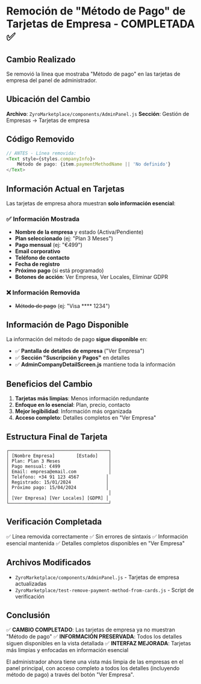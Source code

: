 # Remoción de "Método de Pago" de Tarjetas de Empresa - COMPLETADA ✅

## Cambio Realizado
Se removió la línea que mostraba "Método de pago" en las tarjetas de empresa del panel de administrador.

## Ubicación del Cambio
**Archivo**: `ZyroMarketplace/components/AdminPanel.js`
**Sección**: Gestión de Empresas → Tarjetas de empresa

## Código Removido
```javascript
// ANTES - Línea removida:
<Text style={styles.companyInfo}>
    Método de pago: {item.paymentMethodName || 'No definido'}
</Text>
```

## Información Actual en Tarjetas
Las tarjetas de empresa ahora muestran **solo información esencial**:

### ✅ Información Mostrada
- **Nombre de la empresa** y estado (Activa/Pendiente)
- **Plan seleccionado** (ej: "Plan 3 Meses")
- **Pago mensual** (ej: "€499")
- **Email corporativo**
- **Teléfono de contacto**
- **Fecha de registro**
- **Próximo pago** (si está programado)
- **Botones de acción**: Ver Empresa, Ver Locales, Eliminar GDPR

### ❌ Información Removida
- ~~Método de pago~~ (ej: "Visa **** 1234")

## Información de Pago Disponible
La información del método de pago **sigue disponible** en:
- ✅ **Pantalla de detalles de empresa** ("Ver Empresa")
- ✅ **Sección "Suscripción y Pagos"** en detalles
- ✅ **AdminCompanyDetailScreen.js** mantiene toda la información

## Beneficios del Cambio
1. **Tarjetas más limpias**: Menos información redundante
2. **Enfoque en lo esencial**: Plan, precio, contacto
3. **Mejor legibilidad**: Información más organizada
4. **Acceso completo**: Detalles completos en "Ver Empresa"

## Estructura Final de Tarjeta
```
┌─────────────────────────────────────┐
│ [Nombre Empresa]        [Estado]    │
│ Plan: Plan 3 Meses                  │
│ Pago mensual: €499                  │
│ Email: empresa@email.com            │
│ Teléfono: +34 91 123 4567          │
│ Registrado: 15/01/2024             │
│ Próximo pago: 15/04/2024           │
│                                     │
│ [Ver Empresa] [Ver Locales] [GDPR] │
└─────────────────────────────────────┘
```

## Verificación Completada
✅ Línea removida correctamente
✅ Sin errores de sintaxis
✅ Información esencial mantenida
✅ Detalles completos disponibles en "Ver Empresa"

## Archivos Modificados
- `ZyroMarketplace/components/AdminPanel.js` - Tarjetas de empresa actualizadas
- `ZyroMarketplace/test-remove-payment-method-from-cards.js` - Script de verificación

## Conclusión
✅ **CAMBIO COMPLETADO**: Las tarjetas de empresa ya no muestran "Método de pago"
✅ **INFORMACIÓN PRESERVADA**: Todos los detalles siguen disponibles en la vista detallada
✅ **INTERFAZ MEJORADA**: Tarjetas más limpias y enfocadas en información esencial

El administrador ahora tiene una vista más limpia de las empresas en el panel principal, con acceso completo a todos los detalles (incluyendo método de pago) a través del botón "Ver Empresa".